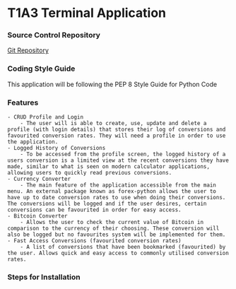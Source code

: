 # T1A3 Terminal Application

### Source Control Repository

[Git Repository](https://github.com/pranavratish/T1A3-Terminal-App.git)

### Coding Style Guide

This application will be following the PEP 8 Style Guide for Python Code

### Features
    - CRUD Profile and Login
        - The user will is able to create, use, update and delete a profile (with login details) that stores their log of conversions and favourited conversion rates. They will need a profile in order to use the application.
    - Logged History of Conversions
        - To be accessed from the profile screen, the logged history of a users conversion is a limited view at the recent conversions they have made, similar to what is seen on modern calculator applications, allowing users to quickly read previous conversions.
    - Currency Converter
        - The main feature of the application accessible from the main menu. An external package known as forex-python allows the user to have up to date conversion rates to use when doing their conversions. The conversions will be logged and if the user desires, certain conversions can be favourited in order for easy access.
    - Bitcoin Converter
        - Allows the user to check the current value of Bitcoin in comparison to the currency of their choosing. These conversion will also be logged but no favourites system will be implemented for them.
    - Fast Access Conversions (favourited conversion rates)
        - A list of conversions that have been bookmarked (favourited) by the user. Allows quick and easy access to commonly utilised conversion rates. 

### Steps for Installation




